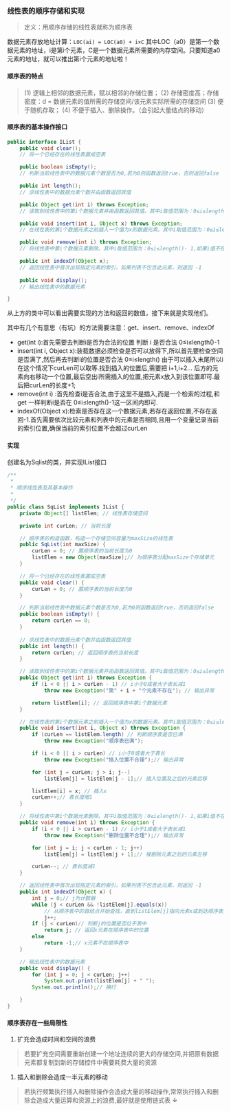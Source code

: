 ### 线性表的顺序存储和实现

> 定义：用顺序存储的线性表就称为顺序表

数据元素存放地址计算：`LOC(ai) = LOC(a0) + i×C` 其中LOC（a0）是第一个数据元素的地址，i是第i个元素，C是一个数据元素所需要的内存空间。只要知道a0元素的地址，就可以推出第i个元素的地址啦！

#### 顺序表的特点

> (1) 逻辑上相邻的数据元素，赋以相邻的存储位置；
> (2) 存储密度高；存储密度：d = 数据元素的值所需的存储空间/该元素实际所需的存储空间
> (3) 便于随机存取；
> (4) 不便于插入、删除操作。（会引起大量结点的移动）

#### 顺序表的基本操作接口

```java
public interface IList {
	public void clear(); 
    // 将一个已经存在的线性表置成空表

	public boolean isEmpty(); 
    // 判断当前线性表中的数据元素个数是否为0,若为0则函数返回true，否则返回false

	public int length();
    // 求线性表中的数据元素个数并由函数返回其值

	public Object get(int i) throws Exception;
    // 读取到线性表中的第i个数据元素并由函数返回其值。其中i取值范围为：0≤i≤length()-1,如果i值不在此范围则抛出异常

	public void insert(int i, Object x) throws Exception;
    // 在线性表的第i个数据元素之前插入一个值为x的数据元素。其中i取值范围为：0≤i≤length()。如果i值不在此范围则抛出异常,当i=0时表示在表头插入一个数据元素x,当i=length()时表示在表尾插入一个数据元素x

	public void remove(int i) throws Exception;
    // 将线性表中第i个数据元素删除。其中i取值范围为：0≤i≤length()- 1,如果i值不在此范围则抛出异常

	public int indexOf(Object x);
    // 返回线性表中首次出现指定元素的索引，如果列表不包含此元素，则返回 -1
	
	public void display();
    // 输出线性表中的数据元素

}
```

从上方的类中可以看出需要实现的方法和返回的数值，接下来就是实现他们。

其中有几个有意思（有坑）的方法需要注意：get、insert、remove、indexOf

- get(int i):首先需要去判断i是否为合法的位置  判断 i 是否合法 0≤i≤length()-1
- insert(int i, Object x):装载数据必须检查是否可以放得下,所以首先要检查空间是否满了,然后再去判断i的位置是否合法 0≤i≤length()  由于可以插入末尾所以i在这个情况下curLen可以取等.找到插入的位置后,需要把 i+1,i+2... 后方的元素向右移动一个位置,最后空出i所需插入的位置,把元素x放入到该位置即可.最后把curLen的长度+1;
- remove(int i) :首先检查i是否合法,由于这里不是插入,而是一个检索的过程,和get 一样判断i是否在 0≤i≤length()-1这一区间内即可.
- indexOf(Object x):检索是否存在这一个数据元素,若存在返回位置,不存在返回-1.首先需要依次比较元素和列表中的元素是否相同,且用一个变量记录当前的索引位置,确保当前的索引位置不会超过curLen

#### 实现

创建名为Sqlist的类，并实现IList接口

```java
/**
 * 
 * 顺序线性表及其基本操作
 * 
 */
public class SqList implements IList {
	private Object[] listElem; // 线性表存储空间

	private int curLen; // 当前长度

	// 顺序表的构造函数，构造一个存储空间容量为maxSize的线性表
	public SqList(int maxSize) {
		curLen = 0; // 置顺序表的当前长度为0
		listElem = new Object[maxSize];// 为顺序表分配maxSize个存储单元
	}

	// 将一个已经存在的线性表置成空表
	public void clear() {
		curLen = 0; // 置顺序表的当前长度为0
	}

	// 判断当前线性表中数据元素个数是否为0,若为0则函数返回true，否则返回false
	public boolean isEmpty() {
		return curLen == 0;
	}
	
	// 求线性表中的数据元素个数并由函数返回其值
	public int length() {
		return curLen; // 返回顺序表的当前长度
	}

	// 读取到线性表中的第i个数据元素并由函数返回其值。其中i取值范围为：0≤i≤length()-1,如果i值不在此范围则抛出异常
	public Object get(int i) throws Exception {
		if (i < 0 || i > curLen - 1) // i小于0或者大于表长减1
			throw new Exception("第" + i + "个元素不存在"); // 输出异常

		return listElem[i]; // 返回顺序表中第i个数据元素
	}

	// 在线性表的第i个数据元素之前插入一个值为x的数据元素。其中i取值范围为：0≤i≤length()。如果i值不在此范围则抛出异常,当i=0时表示在表头插入一个数据元素x,当i=length()时表示在表尾插入一个数据元素x
	public void insert(int i, Object x) throws Exception {
		if (curLen == listElem.length) // 判断顺序表是否已满
			throw new Exception("顺序表已满");

		if (i < 0 || i > curLen) // i小于0或者大于表长
			throw new Exception("插入位置不合理");// 输出异常

		for (int j = curLen; j > i; j--)
			listElem[j] = listElem[j - 1];// 插入位置及之后的元素后移

		listElem[i] = x; // 插入x
		curLen++;// 表长度增1
	}

	// 将线性表中第i个数据元素删除。其中i取值范围为：0≤i≤length()- 1,如果i值不在此范围则抛出异常
	public void remove(int i) throws Exception {
		if (i < 0 || i > curLen - 1) // i小于1或者大于表长减1
			throw new Exception("删除位置不合理");// 输出异常

		for (int j = i; j < curLen - 1; j++)
			listElem[j] = listElem[j + 1];// 被删除元素之后的元素左移

		curLen--; // 表长度减1
	}

	// 返回线性表中首次出现指定元素的索引，如果列表不包含此元素，则返回 -1
	public int indexOf(Object x) {
		int j = 0;// j为计数器
		while (j < curLen && !listElem[j].equals(x))
			// 从顺序表中的首结点开始查找，直到listElem[j]指向元素x或到达顺序表的表尾
			j++;
		if (j < curLen)// 判断j的位置是否位于表中
			return j; // 返回x元素在顺序表中的位置
		else
			return -1;// x元素不在顺序表中
	}

	// 输出线性表中的数据元素
	public void display() {
		for (int j = 0; j < curLen; j++)
			System.out.print(listElem[j] + " ");
		System.out.println();// 换行

	}
}

```

#### 顺序表存在一些局限性

1. 扩充会造成时间和空间的浪费

> 若要扩充空间需要重新创建一个地址连续的更大的存储空间,并把原有数据元素都复制到新的存储控件中需要耗费大量的资源

1. 插入和删除会造成一半元素的移动

> 若执行频繁执行插入和删除操作会造成大量的移动操作,常常执行插入和删除会造成大量运算和资源上的浪费,最好就是使用链式表 **↓** 

